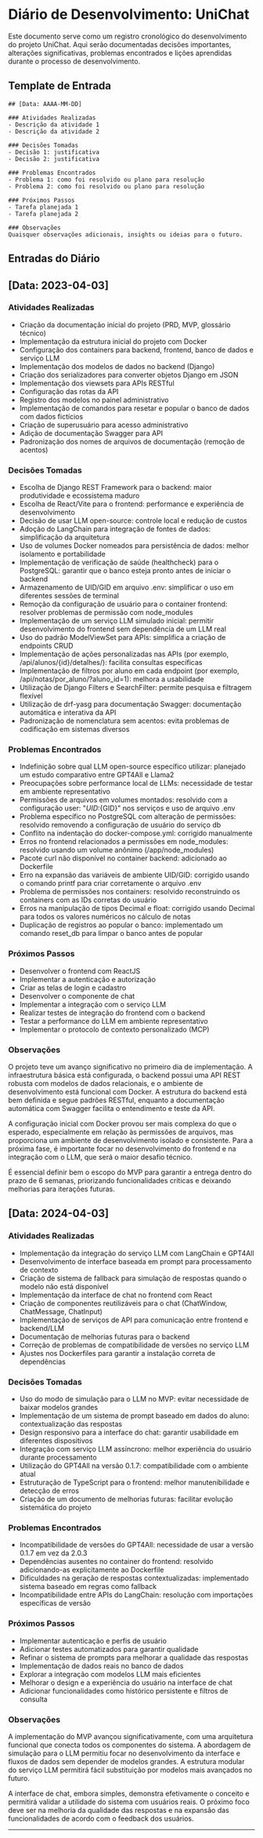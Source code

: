 # Diário de Desenvolvimento: UniChat

Este documento serve como um registro cronológico do desenvolvimento do projeto UniChat. Aqui serão documentadas decisões importantes, alterações significativas, problemas encontrados e lições aprendidas durante o processo de desenvolvimento.

## Template de Entrada

```
## [Data: AAAA-MM-DD]

### Atividades Realizadas
- Descrição da atividade 1
- Descrição da atividade 2

### Decisões Tomadas
- Decisão 1: justificativa
- Decisão 2: justificativa

### Problemas Encontrados
- Problema 1: como foi resolvido ou plano para resolução
- Problema 2: como foi resolvido ou plano para resolução

### Próximos Passos
- Tarefa planejada 1
- Tarefa planejada 2

### Observações
Quaisquer observações adicionais, insights ou ideias para o futuro.
```

## Entradas do Diário

## [Data: 2023-04-03]

### Atividades Realizadas
- Criação da documentação inicial do projeto (PRD, MVP, glossário técnico)
- Implementação da estrutura inicial do projeto com Docker
- Configuração dos containers para backend, frontend, banco de dados e serviço LLM
- Implementação dos modelos de dados no backend (Django)
- Criação dos serializadores para converter objetos Django em JSON
- Implementação dos viewsets para APIs RESTful
- Configuração das rotas da API
- Registro dos modelos no painel administrativo
- Implementação de comandos para resetar e popular o banco de dados com dados fictícios
- Criação de superusuário para acesso administrativo
- Adição de documentação Swagger para API
- Padronização dos nomes de arquivos de documentação (remoção de acentos)

### Decisões Tomadas
- Escolha de Django REST Framework para o backend: maior produtividade e ecossistema maduro
- Escolha de React/Vite para o frontend: performance e experiência de desenvolvimento
- Decisão de usar LLM open-source: controle local e redução de custos
- Adoção do LangChain para integração de fontes de dados: simplificação da arquitetura
- Uso de volumes Docker nomeados para persistência de dados: melhor isolamento e portabilidade
- Implementação de verificação de saúde (healthcheck) para o PostgreSQL: garantir que o banco esteja pronto antes de iniciar o backend
- Armazenamento de UID/GID em arquivo .env: simplificar o uso em diferentes sessões de terminal
- Remoção da configuração de usuário para o container frontend: resolver problemas de permissão com node_modules
- Implementação de um serviço LLM simulado inicial: permitir desenvolvimento do frontend sem dependência de um LLM real
- Uso do padrão ModelViewSet para APIs: simplifica a criação de endpoints CRUD
- Implementação de ações personalizadas nas APIs (por exemplo, /api/alunos/{id}/detalhes/): facilita consultas específicas
- Implementação de filtros por aluno em cada endpoint (por exemplo, /api/notas/por_aluno/?aluno_id=1): melhora a usabilidade
- Utilização de Django Filters e SearchFilter: permite pesquisa e filtragem flexível
- Utilização de drf-yasg para documentação Swagger: documentação automática e interativa da API
- Padronização de nomenclatura sem acentos: evita problemas de codificação em sistemas diversos

### Problemas Encontrados
- Indefinição sobre qual LLM open-source específico utilizar: planejado um estudo comparativo entre GPT4All e Llama2
- Preocupações sobre performance local de LLMs: necessidade de testar em ambiente representativo
- Permissões de arquivos em volumes montados: resolvido com a configuração user: "${UID}:${GID}" nos serviços e uso de arquivo .env
- Problema específico no PostgreSQL com alteração de permissões: resolvido removendo a configuração de usuário do serviço db
- Conflito na indentação do docker-compose.yml: corrigido manualmente
- Erros no frontend relacionados a permissões em node_modules: resolvido usando um volume anônimo (/app/node_modules)
- Pacote curl não disponível no container backend: adicionado ao Dockerfile
- Erro na expansão das variáveis de ambiente UID/GID: corrigido usando o comando printf para criar corretamente o arquivo .env
- Problema de permissões nos containers: resolvido reconstruindo os containers com as IDs corretas do usuário
- Erros na manipulação de tipos Decimal e float: corrigido usando Decimal para todos os valores numéricos no cálculo de notas
- Duplicação de registros ao popular o banco: implementado um comando reset_db para limpar o banco antes de popular

### Próximos Passos
- Desenvolver o frontend com ReactJS
- Implementar a autenticação e autorização
- Criar as telas de login e cadastro
- Desenvolver o componente de chat
- Implementar a integração com o serviço LLM
- Realizar testes de integração do frontend com o backend
- Testar a performance do LLM em ambiente representativo
- Implementar o protocolo de contexto personalizado (MCP)

### Observações
O projeto teve um avanço significativo no primeiro dia de implementação. A infraestrutura básica está configurada, o backend possui uma API REST robusta com modelos de dados relacionais, e o ambiente de desenvolvimento está funcional com Docker. A estrutura do backend está bem definida e segue padrões RESTful, enquanto a documentação automática com Swagger facilita o entendimento e teste da API.

A configuração inicial com Docker provou ser mais complexa do que o esperado, especialmente em relação às permissões de arquivos, mas proporciona um ambiente de desenvolvimento isolado e consistente. Para a próxima fase, é importante focar no desenvolvimento do frontend e na integração com o LLM, que será o maior desafio técnico.

É essencial definir bem o escopo do MVP para garantir a entrega dentro do prazo de 6 semanas, priorizando funcionalidades críticas e deixando melhorias para iterações futuras.

## [Data: 2024-04-03]

### Atividades Realizadas
- Implementação da integração do serviço LLM com LangChain e GPT4All
- Desenvolvimento de interface baseada em prompt para processamento de contexto
- Criação de sistema de fallback para simulação de respostas quando o modelo não está disponível
- Implementação da interface de chat no frontend com React
- Criação de componentes reutilizáveis para o chat (ChatWindow, ChatMessage, ChatInput)
- Implementação de serviços de API para comunicação entre frontend e backend/LLM
- Documentação de melhorias futuras para o backend
- Correção de problemas de compatibilidade de versões no serviço LLM
- Ajustes nos Dockerfiles para garantir a instalação correta de dependências

### Decisões Tomadas
- Uso do modo de simulação para o LLM no MVP: evitar necessidade de baixar modelos grandes
- Implementação de um sistema de prompt baseado em dados do aluno: contextualização das respostas
- Design responsivo para a interface do chat: garantir usabilidade em diferentes dispositivos
- Integração com serviço LLM assíncrono: melhor experiência do usuário durante processamento
- Utilização do GPT4All na versão 0.1.7: compatibilidade com o ambiente atual
- Estruturação de TypeScript para o frontend: melhor manutenibilidade e detecção de erros
- Criação de um documento de melhorias futuras: facilitar evolução sistemática do projeto

### Problemas Encontrados
- Incompatibilidade de versões do GPT4All: necessidade de usar a versão 0.1.7 em vez da 2.0.3
- Dependências ausentes no container do frontend: resolvido adicionando-as explicitamente ao Dockerfile
- Dificuldades na geração de respostas contextualizadas: implementado sistema baseado em regras como fallback
- Incompatibilidade entre APIs do LangChain: resolução com importações específicas de versão

### Próximos Passos
- Implementar autenticação e perfis de usuário
- Adicionar testes automatizados para garantir qualidade
- Refinar o sistema de prompts para melhorar a qualidade das respostas
- Implementação de dados reais no banco de dados
- Explorar a integração com modelos LLM mais eficientes
- Melhorar o design e a experiência do usuário na interface de chat
- Adicionar funcionalidades como histórico persistente e filtros de consulta

### Observações
A implementação do MVP avançou significativamente, com uma arquitetura funcional que conecta todos os componentes do sistema. A abordagem de simulação para o LLM permitiu focar no desenvolvimento da interface e fluxos de dados sem depender de modelos grandes. A estrutura modular do serviço LLM permitirá fácil substituição por modelos mais avançados no futuro.

A interface de chat, embora simples, demonstra efetivamente o conceito e permitirá validar a utilidade do sistema com usuários reais. O próximo foco deve ser na melhoria da qualidade das respostas e na expansão das funcionalidades de acordo com o feedback dos usuários.

---

<!-- Novas entradas serão adicionadas acima desta linha --> 